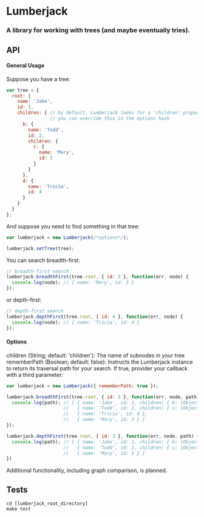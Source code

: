 Lumberjack
===

### A library for working with trees (and maybe eventually tries).

API
---

#### General Usage

Suppose you have a tree:
```javascript
var tree = {
  root: {
    name: 'Jake',
    id: 1,
    children: { // by default, Lumberjack looks for a 'children' property;
                // you can override this in the options hash
      b: {
        name: 'Todd',
        id: 2,
        children: {
          c: { 
            name: 'Mary',
            id: 3
          }
        }
      },
      d: {
        name: 'Tricia',
        id: 4
      }
    }
  }
};
```

And suppose you need to find something in that tree:
```javascript
var lumberjack = new Lumberjack(/*options*/);

lumberjack.setTree(tree);
```

You can search breadth-first:
```javascript
// breadth-first search
lumberjack.breadthFirst(tree.root, { id: 3 }, function(err, node) {
  console.log(node); // { name: 'Mary', id: 3 }
});
```

or depth-first:
```javascript
// depth-first search
lumberjack.depthFirst(tree.root, { id: 4 }, function(err, node) {
  console.log(node); // { name: 'Tricia', id: 4 }
});
```

#### Options
children (String; default: 'children'): The name of subnodes in your tree
rememberPath (Boolean; default: false): Instructs the Lumberjack instance to return its traversal path for your search. If true, provider your callback with a third parameter:
```javascript
var lumberjack = new Lumberjack({ rememberPath: true });

lumberjack.breadthFirst(tree.root, { id: 3 }, function(err, node, path) {
  console.log(path); // [ { name: 'Jake', id: 1, children: { b: [Object], d: [Object] } },
                     //   { name: 'Todd', id: 2, children: { c: [Object] } },
                     //   { name: 'Tricia', id: 4 },
                     //   { name: 'Mary', id: 3 } ]
});

lumberjack.depthFirst(tree.root, { id: 3 }, function(err, node, path) {
  console.log(path); // [ { name: 'Jake', id: 1, children: { b: [Object], d: [Object] } },
                     //   { name: 'Todd', id: 2, children: { c: [Object] } },
                     //   { name: 'Mary', id: 3 } ]
})
```

Additional functionality, including graph comparison, is planned.

Tests
---

```
cd [lumberjack_root_directory]
make test
```
